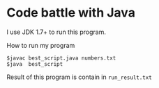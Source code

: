 Code battle with Java
==================

I use JDK 1.7+ to run this program.

How to run my program

```
$javac best_script.java numbers.txt
$java  best_script

```
Result of this program is contain  in `run_result.txt`